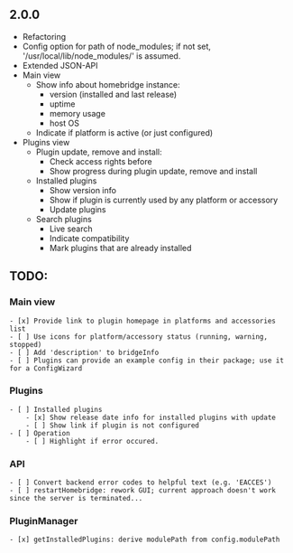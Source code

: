 ## 2.0.0
- Refactoring
- Config option for path of node_modules; if not set, '/usr/local/lib/node_modules/' is assumed.
- Extended JSON-API
- Main view
    - Show info about homebridge instance:
        - version (installed and last release)
        - uptime
        - memory usage
        - host OS
    - Indicate if platform is active (or just configured)
- Plugins view
    - Plugin update, remove and install:
        - Check access rights before
        - Show progress during plugin update, remove and install
    - Installed plugins
        - Show version info
        - Show if plugin is currently used by any platform or accessory
        - Update plugins
    - Search plugins
        - Live search
        - Indicate compatibility
        - Mark plugins that are already installed


## TODO:
### Main view
    - [x] Provide link to plugin homepage in platforms and accessories list
    - [ ] Use icons for platform/accessory status (running, warning, stopped)
    - [ ] Add 'description' to bridgeInfo
    - [ ] Plugins can provide an example config in their package; use it for a ConfigWizard
### Plugins
    - [ ] Installed plugins
        - [x] Show release date info for installed plugins with update
        - [ ] Show link if plugin is not configured
    - [ ] Operation
        - [ ] Highlight if error occured.
### API
    - [ ] Convert backend error codes to helpful text (e.g. 'EACCES')
    - [ ] restartHomebridge: rework GUI; current approach doesn't work since the server is terminated...
### PluginManager
    - [x] getInstalledPlugins: derive modulePath from config.modulePath
